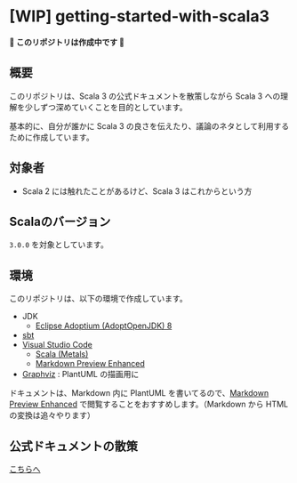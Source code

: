 # [WIP] getting-started-with-scala3

**:construction: このリポジトリは作成中です :construction:**

## 概要

このリポジトリは、Scala 3 の公式ドキュメントを散策しながら Scala 3 への理解を少しずつ深めていくことを目的としています。

基本的に、自分が誰かに Scala 3 の良さを伝えたり、議論のネタとして利用するために作成しています。

## 対象者

- Scala 2 には触れたことがあるけど、Scala 3 はこれからという方

## Scalaのバージョン

`3.0.0` を対象としています。

## 環境

このリポジトリは、以下の環境で作成しています。

- JDK
  - [Eclipse Adoptium (AdoptOpenJDK) 8](https://adoptopenjdk.net/?variant=openjdk8&jvmVariant=hotspot)
- [sbt](https://www.scala-sbt.org/download.html)
- [Visual Studio Code](https://azure.microsoft.com/ja-jp/products/visual-studio-code/)
  - [Scala (Metals)](https://marketplace.visualstudio.com/items?itemName=scalameta.metals)
  - [Markdown Preview Enhanced](https://marketplace.visualstudio.com/items?itemName=shd101wyy.markdown-preview-enhanced)
- [Graphviz](https://www.graphviz.org/) : PlantUML の描画用に

ドキュメントは、Markdown 内に PlantUML を書いてるので、[Markdown Preview Enhanced](https://shd101wyy.github.io/markdown-preview-enhanced/#/) で閲覧することをおすすめします。（Markdown から HTML の変換は追々やります）

## 公式ドキュメントの散策

[こちらへ](docs)
